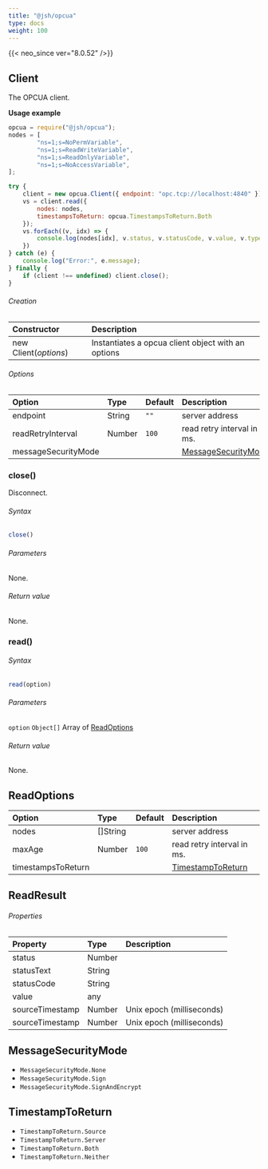 ```yaml
---
title: "@jsh/opcua"
type: docs
weight: 100
---
```


{{< neo_since ver="8.0.52" />}}

## Client

The OPCUA client.

**Usage example**

```js {linenos=table,linenostart=1}
opcua = require("@jsh/opcua");
nodes = [
        "ns=1;s=NoPermVariable",
        "ns=1;s=ReadWriteVariable",
        "ns=1;s=ReadOnlyVariable",
        "ns=1;s=NoAccessVariable",
];

try {
    client = new opcua.Client({ endpoint: "opc.tcp://localhost:4840" });
    vs = client.read({
        nodes: nodes,
        timestampsToReturn: opcua.TimestampsToReturn.Both
    });
    vs.forEach((v, idx) => {
        console.log(nodes[idx], v.status, v.statusCode, v.value, v.type);
    })
} catch (e) {
    console.log("Error:", e.message);
} finally {
    if (client !== undefined) client.close();
}
```

<h6>Creation</h6>

| Constructor             | Description                          |
|:------------------------|:----------------------------------------------|
| new Client(*options*)   | Instantiates a opcua client object with an options |

<h6>Options</h6>

| Option              | Type         | Default        | Description         |
|:--------------------|:-------------|:---------------|:--------------------|
| endpoint            | String       | `""`           | server address      |
| readRetryInterval   | Number       | `100`          | read retry interval in ms. |
| messageSecurityMode |              | |  [MessageSecurityMode](#messagesecuritymode) |

### close()

Disconnect.

<h6>Syntax</h6>

```js
close()
```

<h6>Parameters</h6>

None.

<h6>Return value</h6>

None.

### read()

<h6>Syntax</h6>

```js
read(option)
```

<h6>Parameters</h6>

`option` `Object[]` Array of [ReadOptions](#readoptions)

<h6>Return value</h6>

None.

## ReadOptions

| Option              | Type         | Default        | Description         |
|:--------------------|:-------------|:---------------|:--------------------|
| nodes               | []String     |                | server address      |
| maxAge              | Number       | `100`          | read retry interval in ms. |
| timestampsToReturn  |              |  | [TimestampToReturn](#timestamptoreturn)     |

## ReadResult

<h6>Properties</h6>

| Property           | Type       | Description        |
|:-------------------|:-----------|:-------------------|
| status             | Number     |                    |
| statusText         | String     |                    |
| statusCode         | String     |                    |
| value              | any        |                    |
| sourceTimestamp    | Number     | Unix epoch (milliseconds) |
| sourceTimestamp    | Number     | Unix epoch (milliseconds) |


## MessageSecurityMode

- `MessageSecurityMode.None`
- `MessageSecurityMode.Sign`
- `MessageSecurityMode.SignAndEncrypt`

## TimestampToReturn

- `TimestampToReturn.Source`
- `TimestampToReturn.Server`
- `TimestampToReturn.Both`
- `TimestampToReturn.Neither`

